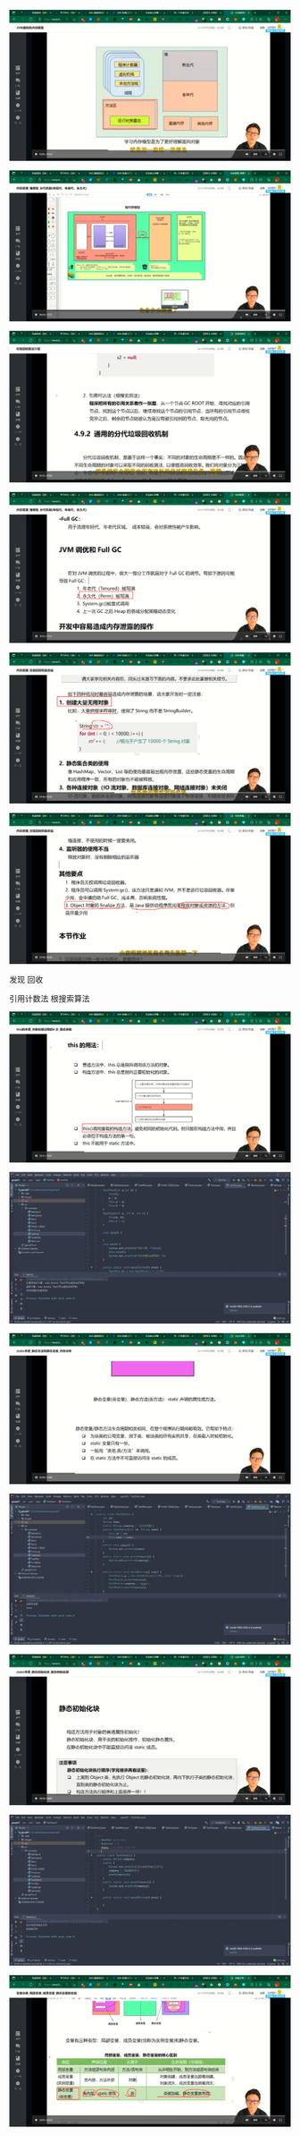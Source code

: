 ![image-20220112135612850](Day6面向对象详解和JVM底层内存分析-photo/image-20220112135612850.png)





![image-20220112141045743](Day6面向对象详解和JVM底层内存分析-photo/image-20220112141045743.png)

![image-20220112140816793](Day6面向对象详解和JVM底层内存分析-photo/image-20220112140816793.png)





![image-20220112141125475](Day6面向对象详解和JVM底层内存分析-photo/image-20220112141125475.png)



![image-20220112141211226](Day6面向对象详解和JVM底层内存分析-photo/image-20220112141211226.png)



![image-20220112141255825](Day6面向对象详解和JVM底层内存分析-photo/image-20220112141255825.png)

发现 回收

引用计数法 根搜索算法



![image-20220112141446835](Day6面向对象详解和JVM底层内存分析-photo/image-20220112141446835.png)



![image-20220112142247041](Day6面向对象详解和JVM底层内存分析-photo/image-20220112142247041.png)



![image-20220112142306774](Day6面向对象详解和JVM底层内存分析-photo/image-20220112142306774.png)



![image-20220112142936651](Day6面向对象详解和JVM底层内存分析-photo/image-20220112142936651.png)

![image-20220112143055952](Day6面向对象详解和JVM底层内存分析-photo/image-20220112143055952.png)



![image-20220112143423415](Day6面向对象详解和JVM底层内存分析-photo/image-20220112143423415.png)

![image-20220112143511918](Day6面向对象详解和JVM底层内存分析-photo/image-20220112143511918.png)